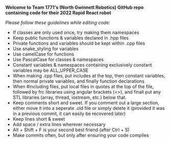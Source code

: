 **Welcome to Team 1771's (North Gwinnett Robotics) GitHub repo containing code for their 2022 Rapid React robot**

*Please follow these guidelines while editing code:*
-  If classes are only used once, try making them namespaces
-  Keep public functions & variables declared in .hpp files
-  Private functions and variables should be kept within .cpp files
-  Use snake_styling for variables
-  Use camelCase for functions
-  Use PascalCase for classes & namespaces
-  Constant variables & namespaces containing exclusively constant variables may be ALL_UPPER_CASE
-  When making .cpp files, put includes at the top, then constant variables, then normal private variables, and finally function declarations
- When #including files, put local files in quotes at the top of the file, followed by frc libraries using angular brackets (<>), and finall put any STL libraries (array, thread, iostream, etc.) below that.
- Keep comments short and sweet. If you comment out a large section, either move it into a seperate .old file or simply delete it (provided it was in a previous commit, it can easily be recovered later)
- Keep lines short & sweet
- Add space / extra lines wherever necessary
- Alt + Shift + F is your second best friend (after Ctrl + S)
- Make commits often, but only after ensuring your code compiles